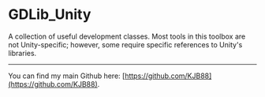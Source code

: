 # GDLib_Unity
 A collection of useful development classes. Most tools in this toolbox are not Unity-specific; however, some require specific references to Unity's libraries.
 ******
 You can find my main Github here: [https://github.com/KJB88](https://github.com/KJB88).
